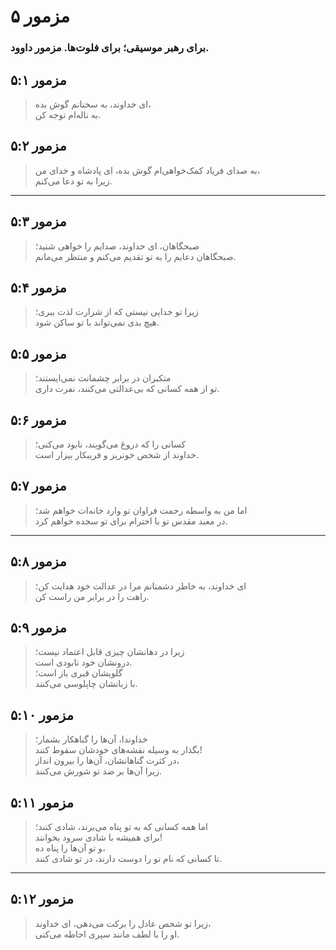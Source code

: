 # مزمور ۵

### برای رهبر موسیقی؛ برای فلوت‌ها. مزمور داوود.

## مزمور ۵:۱

> ای خداوند، به سخنانم گوش بده،  
> به ناله‌ام توجه کن.

## مزمور ۵:۲

> به صدای فریاد کمک‌خواهی‌ام گوش بده، ای پادشاه و خدای من،  
> زیرا به تو دعا می‌کنم.

---

## مزمور ۵:۳

> صبحگاهان، ای خداوند، صدایم را خواهی شنید؛  
> صبحگاهان دعایم را به تو تقدیم می‌کنم و منتظر می‌مانم.

## مزمور ۵:۴

> زیرا تو خدایی نیستی که از شرارت لذت ببری؛  
> هیچ بدی نمی‌تواند با تو ساکن شود.

## مزمور ۵:۵

> متکبران در برابر چشمانت نمی‌ایستند؛  
> تو از همه کسانی که بی‌عدالتی می‌کنند، نفرت داری.

## مزمور ۵:۶

> کسانی را که دروغ می‌گویند، نابود می‌کنی؛  
> خداوند از شخص خونریز و فریبکار بیزار است.

## مزمور ۵:۷

> اما من به واسطه رحمت فراوان تو وارد خانه‌ات خواهم شد؛  
> در معبد مقدس تو با احترام برای تو سجده خواهم کرد.

---

## مزمور ۵:۸

> ای خداوند، به خاطر دشمنانم مرا در عدالت خود هدایت کن؛  
> راهت را در برابر من راست کن.

## مزمور ۵:۹

> زیرا در دهانشان چیزی قابل اعتماد نیست؛  
> درونشان خود نابودی است.  
> گلویشان قبری باز است؛  
> با زبانشان چاپلوسی می‌کنند.

## مزمور ۵:۱۰

> خداوندا، آن‌ها را گناهکار بشمار؛  
> بگذار به وسیله نقشه‌های خودشان سقوط کنند!  
> در کثرت گناهانشان، آن‌ها را بیرون انداز،  
> زیرا آن‌ها بر ضد تو شورش می‌کنند.

## مزمور ۵:۱۱

> اما همه کسانی که به تو پناه می‌برند، شادی کنند؛  
> برای همیشه با شادی سرود بخوانند!  
> و تو آن‌ها را پناه ده،  
> تا کسانی که نام تو را دوست دارند، در تو شادی کنند.

---

## مزمور ۵:۱۲

> زیرا تو شخص عادل را برکت می‌دهی، ای خداوند،  
> او را با لطف مانند سپری احاطه می‌کنی.
